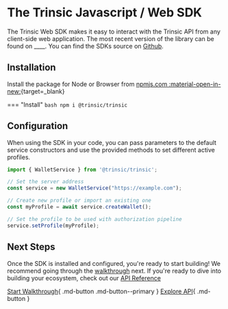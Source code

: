 # The Trinsic Javascript / Web SDK

The Trinsic Web SDK makes it easy to interact with the Trinsic API from any client-side web application. The most recent version of the library can be found on ____. You can find the SDKs source on [Github](https://github.com/trinsic-id/sdk/web).

## Installation
Install the package for Node or Browser from [npmjs.com :material-open-in-new:](https://www.npmjs.com/package/@trinsic/trinsic){target=_blank}

=== "Install"
    ```bash
    npm i @trinsic/trinsic
    ```

## Configuration
When using the SDK in your code, you can pass parameters to the default service constructors and use the provided methods to set different active profiles.

```typescript
import { WalletService } from '@trinsic/trinsic';

// Set the server address
const service = new WalletService("https://example.com");

// Create new profile or import an existing one
const myProfile = await service.createWallet();

// Set the profile to be used with authorization pipeline
service.setProfile(myProfile);
```

## Next Steps

Once the SDK is installed and configured, you're ready to start building! We recommend going through the [walkthrough](./vaccination-web.md) next. If you're ready to dive into building your ecosystem, check out our [API Reference](../reference/index.md)

[Start Walkthrough](./vaccination-web.md){ .md-button .md-button--primary } [Explore API](../reference/index.md){ .md-button }




